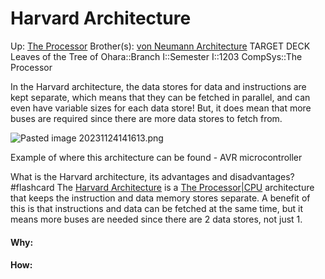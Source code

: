 # Harvard Architecture

Up: [The Processor](the_processor)
Brother(s): [von Neumann Architecture](von_neumann_architecture)
TARGET DECK
Leaves of the Tree of Ohara::Branch I::Semester I::1203 CompSys::The Processor


In the Harvard architecture, the data stores for data and instructions are kept separate, which means that they can be fetched in parallel, and can even have variable sizes for each data store! But, it does mean that more buses are required since there are more data stores to fetch from.

![Pasted image 20231124141613.png](pasted_image_20231124141613.png)

Example of where this architecture can be found - AVR microcontroller

What is the Harvard architecture, its advantages and disadvantages? #flashcard 
The [Harvard Architecture](harvard_architecture) is a [The Processor|CPU](the_processor|cpu) architecture that keeps the instruction and data memory stores separate.
A benefit of this is that instructions and data can be fetched at the same time, but it means more buses are needed since there are 2 data stores, not just 1.
<!--ID: 1700856164936-->































#### Why:
#### How:









